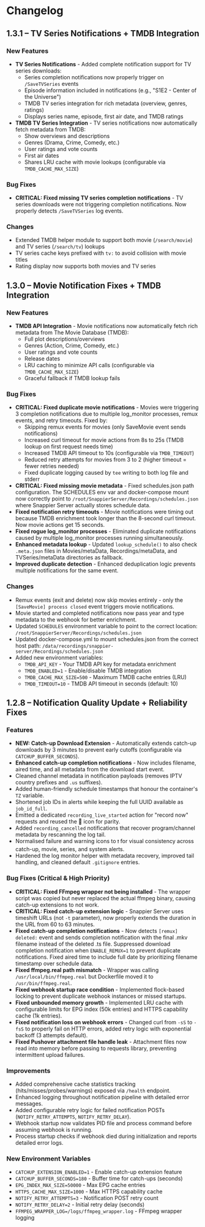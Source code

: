 # Changelog

## 1.3.1 – TV Series Notifications + TMDB Integration

### New Features
- **TV Series Notifications** - Added complete notification support for TV series downloads:
  - Series completion notifications now properly trigger on `/SaveTVSeries` events
  - Episode information included in notifications (e.g., "S1E2 - Center of the Universe")
  - TMDB TV series integration for rich metadata (overview, genres, ratings)
  - Displays series name, episode, first air date, and TMDB ratings
- **TMDB TV Series Integration** - TV series notifications now automatically fetch metadata from TMDB:
  - Show overviews and descriptions
  - Genres (Drama, Crime, Comedy, etc.)
  - User ratings and vote counts
  - First air dates
  - Shares LRU cache with movie lookups (configurable via `TMDB_CACHE_MAX_SIZE`)

### Bug Fixes
- **CRITICAL: Fixed missing TV series completion notifications** - TV series downloads were not triggering completion notifications. Now properly detects `/SaveTVSeries` log events.

### Changes
- Extended TMDB helper module to support both movie (`/search/movie`) and TV series (`/search/tv`) lookups
- TV series cache keys prefixed with `tv:` to avoid collision with movie titles
- Rating display now supports both movies and TV series

## 1.3.0 – Movie Notification Fixes + TMDB Integration

### New Features
- **TMDB API Integration** - Movie notifications now automatically fetch rich metadata from The Movie Database (TMDB):
  - Full plot descriptions/overviews
  - Genres (Action, Crime, Comedy, etc.)
  - User ratings and vote counts
  - Release dates
  - LRU caching to minimize API calls (configurable via `TMDB_CACHE_MAX_SIZE`)
  - Graceful fallback if TMDB lookup fails

### Bug Fixes
- **CRITICAL: Fixed duplicate movie notifications** - Movies were triggering 3 completion notifications due to multiple log_monitor processes, remux events, and retry timeouts. Fixed by:
  - Skipping remux events for movies (only SaveMovie event sends notifications)
  - Increased curl timeout for movie actions from 8s to 25s (TMDB lookup on first request needs time)
  - Increased TMDB API timeout to 10s (configurable via `TMDB_TIMEOUT`)
  - Reduced retry attempts for movies from 3 to 2 (higher timeout = fewer retries needed)
  - Fixed duplicate logging caused by `tee` writing to both log file and stderr
- **CRITICAL: Fixed missing movie metadata** - Fixed schedules.json path configuration. The SCHEDULES env var and docker-compose mount now correctly point to `/root/SnappierServer/Recordings/schedules.json` where Snappier Server actually stores schedule data.
- **Fixed notification retry timeouts** - Movie notifications were timing out because TMDB enrichment took longer than the 8-second curl timeout. Now movie actions get 15 seconds.
- **Fixed rogue log_monitor processes** - Eliminated duplicate notifications caused by multiple log_monitor processes running simultaneously.
- **Enhanced metadata lookup** - Updated `lookup_schedule()` to also check `.meta.json` files in Movies/metaData, Recordings/metaData, and TVSeries/metaData directories as fallback.
- **Improved duplicate detection** - Enhanced deduplication logic prevents multiple notifications for the same event.

### Changes
- Remux events (exit and delete) now skip movies entirely - only the `[SaveMovie] process closed` event triggers movie notifications.
- Movie started and completed notifications now pass year and type metadata to the webhook for better enrichment.
- Updated `SCHEDULES` environment variable to point to the correct location: `/root/SnappierServer/Recordings/schedules.json`
- Updated docker-compose.yml to mount schedules.json from the correct host path: `/data/recordings/snappier-server/Recordings/schedules.json`
- Added new environment variables:
  - `TMDB_API_KEY` - Your TMDB API key for metadata enrichment
  - `TMDB_ENABLED=1` - Enable/disable TMDB integration
  - `TMDB_CACHE_MAX_SIZE=500` - Maximum TMDB cache entries (LRU)
  - `TMDB_TIMEOUT=10` - TMDB API timeout in seconds (default: 10)

## 1.2.8 – Notification Quality Update + Reliability Fixes

### Features
- **NEW: Catch-up Download Extension** - Automatically extends catch-up downloads by 3 minutes to prevent early cutoffs (configurable via `CATCHUP_BUFFER_SECONDS`).
- **Enhanced catch-up completion notifications** - Now includes filename, aired time, and all metadata from the download start event.
- Cleaned channel metadata in notification payloads (removes IPTV country prefixes and `.us` suffixes).
- Added human-friendly schedule timestamps that honour the container's `TZ` variable.
- Shortened job IDs in alerts while keeping the full UUID available as `job_id_full`.
- Emitted a dedicated `recording_live_started` action for "record now" requests and reused the 🔴 icon for parity.
- Added `recording_cancelled` notifications that recover program/channel metadata by rescanning the log tail.
- Normalised failure and warning icons to `❗` for visual consistency across catch-up, movie, series, and system alerts.
- Hardened the log monitor helper with metadata recovery, improved tail handling, and cleaned default `.gitignore` entries.

### Bug Fixes (Critical & High Priority)
- **CRITICAL: Fixed FFmpeg wrapper not being installed** - The wrapper script was copied but never replaced the actual ffmpeg binary, causing catch-up extensions to not work.
- **CRITICAL: Fixed catch-up extension logic** - Snappier Server uses timeshift URLs (not `-t` parameter), now properly extends the duration in the URL from 60 to 63 minutes.
- **Fixed catch-up completion notifications** - Now detects `[remux] deleted:` event and sends completion notification with the final .mkv filename instead of the deleted .ts file. Suppressed download completion notification when `ENABLE_REMUX=1` to prevent duplicate notifications. Fixed aired time to include full date by prioritizing filename timestamp over schedule data.
- **Fixed ffmpeg.real path mismatch** - Wrapper was calling `/usr/local/bin/ffmpeg.real` but Dockerfile moved it to `/usr/bin/ffmpeg.real`.
- **Fixed webhook startup race condition** - Implemented flock-based locking to prevent duplicate webhook instances or missed startups.
- **Fixed unbounded memory growth** - Implemented LRU cache with configurable limits for EPG index (50k entries) and HTTPS capability cache (1k entries).
- **Fixed notification loss on webhook errors** - Changed curl from `-sS` to `-fsS` to properly fail on HTTP errors, added retry logic with exponential backoff (3 attempts default).
- **Fixed Pushover attachment file handle leak** - Attachment files now read into memory before passing to requests library, preventing intermittent upload failures.

### Improvements
- Added comprehensive cache statistics tracking (hits/misses/probes/warnings) exposed via `/health` endpoint.
- Enhanced logging throughout notification pipeline with detailed error messages.
- Added configurable retry logic for failed notification POSTs (`NOTIFY_RETRY_ATTEMPTS`, `NOTIFY_RETRY_DELAY`).
- Webhook startup now validates PID file and process command before assuming webhook is running.
- Process startup checks if webhook died during initialization and reports detailed error logs.

### New Environment Variables
- `CATCHUP_EXTENSION_ENABLED=1` - Enable catch-up extension feature
- `CATCHUP_BUFFER_SECONDS=180` - Buffer time for catch-ups (seconds)
- `EPG_INDEX_MAX_SIZE=50000` - Max EPG cache entries
- `HTTPS_CACHE_MAX_SIZE=1000` - Max HTTPS capability cache
- `NOTIFY_RETRY_ATTEMPTS=3` - Notification POST retry count
- `NOTIFY_RETRY_DELAY=2` - Initial retry delay (seconds)
- `FFMPEG_WRAPPER_LOG=/logs/ffmpeg_wrapper.log` - FFmpeg wrapper logging

